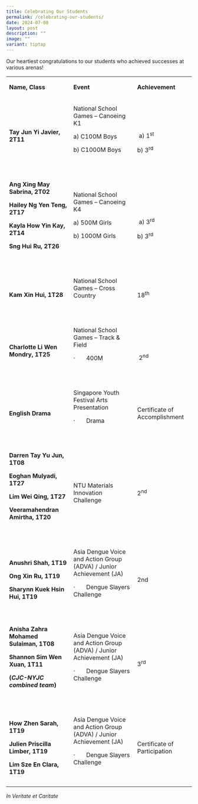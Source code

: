 ```yaml
---
title: Celebrating Our Students
permalink: /celebrating-our-students/
date: 2024-07-08
layout: post
description: ""
image: ""
variant: tiptap
---
```

<p>Our heartiest congratulations to our students who achieved successes at
various arenas!</p>
<table style="minWidth: 75px">
<colgroup>
<col>
<col>
<col>
</colgroup>
<tbody>
<tr>
<td rowspan="1" colspan="1">
<p><strong>Name, Class</strong>
</p>
</td>
<td rowspan="1" colspan="1">
<p><strong>Event</strong>
</p>
</td>
<td rowspan="1" colspan="1">
<p><strong>Achievement</strong>
</p>
</td>
</tr>
<tr>
<td rowspan="1" colspan="1">
<p><strong>Tay Jun Yi Javier, 2T11</strong>
</p>
</td>
<td rowspan="1" colspan="1">
<p>National School Games – Canoeing K1</p>
<p>a) C100M Boys</p>
<p>b) C1000M Boys</p>
<p>&nbsp;</p>
</td>
<td rowspan="1" colspan="1">
<p>&nbsp;</p>
<p>&nbsp;a) 1<sup>st</sup>
</p>
<p>b) 3<sup>rd</sup>
</p>
</td>
</tr>
<tr>
<td rowspan="1" colspan="1">
<p><strong>Ang Xing May Sabrina, 2T02</strong>
</p>
<p><strong>Hailey Ng Yen Teng, 2T17</strong>
</p>
<p><strong>Kayla How Yin Kay, 2T14</strong>
</p>
<p><strong>Sng Hui Ru, 2T26</strong>
</p>
<p><strong>&nbsp;</strong>
</p>
</td>
<td rowspan="1" colspan="1">
<p>National School Games – Canoeing K4</p>
<p>a) 500M Girls</p>
<p>b) 1000M Girls</p>
<p>&nbsp;</p>
</td>
<td rowspan="1" colspan="1">
<p>&nbsp;</p>
<p>&nbsp;a) 3<sup>rd</sup>
</p>
<p>b) 3<sup>rd</sup>
</p>
</td>
</tr>
<tr>
<td rowspan="1" colspan="1">
<p><strong>Kam Xin Hui, 1T28</strong>
</p>
</td>
<td rowspan="1" colspan="1">
<p>National School Games – Cross Country</p>
<p>&nbsp;</p>
</td>
<td rowspan="1" colspan="1">
<p>18<sup>th</sup>
</p>
</td>
</tr>
<tr>
<td rowspan="1" colspan="1">
<p><strong>Charlotte Li Wen Mondry, 1T25</strong>
</p>
</td>
<td rowspan="1" colspan="1">
<p>National School Games – Track &amp; Field</p>
<p>·&nbsp;&nbsp;&nbsp;&nbsp;&nbsp;&nbsp; 400M</p>
<p>&nbsp;</p>
</td>
<td rowspan="1" colspan="1">
<p>&nbsp;</p>
<p>&nbsp;2<sup>nd</sup>
</p>
</td>
</tr>
<tr>
<td rowspan="1" colspan="1">
<p><strong>English Drama</strong>
</p>
</td>
<td rowspan="1" colspan="1">
<p>Singapore Youth Festival Arts Presentation</p>
<p>·&nbsp;&nbsp;&nbsp;&nbsp;&nbsp;&nbsp; Drama</p>
<p>&nbsp;</p>
</td>
<td rowspan="1" colspan="1">
<p>Certificate of Accomplishment</p>
</td>
</tr>
<tr>
<td rowspan="1" colspan="1">
<p><strong>Darren Tay Yu Jun, 1T08</strong>
</p>
<p><strong>Eoghan Mulyadi, 1T27</strong>
</p>
<p><strong>Lim Wei Qing, 1T27</strong>
</p>
<p><strong>Veeramahendran Amirtha, 1T20</strong>
</p>
<p><strong>&nbsp;</strong>
</p>
</td>
<td rowspan="1" colspan="1">
<p>NTU Materials Innovation Challenge</p>
</td>
<td rowspan="1" colspan="1">
<p>2<sup>nd</sup>
</p>
</td>
</tr>
<tr>
<td rowspan="1" colspan="1">
<p><strong>Anushri Shah, 1T19</strong>
</p>
<p><strong>Ong Xin Ru, 1T19</strong>
</p>
<p><strong>Sharynn Kuek Hsin Hui, 1T19</strong>
</p>
</td>
<td rowspan="1" colspan="1">
<p>Asia Dengue Voice and Action Group (ADVA) / Junior Achievement (JA)</p>
<p>·&nbsp;&nbsp;&nbsp;&nbsp;&nbsp;&nbsp; Dengue Slayers Challenge</p>
<p>&nbsp;</p>
</td>
<td rowspan="1" colspan="1">
<p>2nd</p>
</td>
</tr>
<tr>
<td rowspan="1" colspan="1">
<p><strong>Anisha Zahra Mohamed Sulaiman, 1T08</strong>
</p>
<p><strong>Shannon Sim Wen Xuan, 1T11</strong>
</p>
<p><strong>(<em>CJC-NYJC combined team</em>)</strong>
</p>
<p><strong>&nbsp;</strong>
</p>
</td>
<td rowspan="1" colspan="1">
<p>Asia Dengue Voice and Action Group (ADVA) / Junior Achievement (JA)</p>
<p>·&nbsp;&nbsp;&nbsp;&nbsp;&nbsp;&nbsp; Dengue Slayers Challenge</p>
<p>&nbsp;</p>
</td>
<td rowspan="1" colspan="1">
<p>3<sup>rd</sup>
</p>
</td>
</tr>
<tr>
<td rowspan="1" colspan="1">
<p><strong>How Zhen Sarah, 1T19</strong>
</p>
<p><strong>Julien Priscilla Limber, 1T19</strong>
</p>
<p><strong>Lim Sze En Clara, 1T19</strong>
</p>
</td>
<td rowspan="1" colspan="1">
<p>Asia Dengue Voice and Action Group (ADVA) / Junior Achievement (JA)</p>
<p>·&nbsp;&nbsp;&nbsp;&nbsp;&nbsp;&nbsp; Dengue Slayers Challenge</p>
<p>&nbsp;</p>
</td>
<td rowspan="1" colspan="1">
<p>Certificate of Participation</p>
</td>
</tr>
</tbody>
</table>
<p></p>
<p><em>In Veritate et Caritate</em>
</p>